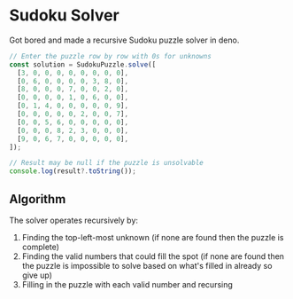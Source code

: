 # Sudoku Solver

Got bored and made a recursive Sudoku puzzle solver in deno.

```typescript
// Enter the puzzle row by row with 0s for unknowns
const solution = SudokuPuzzle.solve([
  [3, 0, 0, 0, 0, 0, 0, 0, 0],
  [0, 6, 0, 0, 0, 0, 3, 8, 0],
  [8, 0, 0, 0, 7, 0, 0, 2, 0],
  [0, 0, 0, 0, 1, 0, 6, 0, 0],
  [0, 1, 4, 0, 0, 0, 0, 0, 9],
  [0, 0, 0, 0, 0, 2, 0, 0, 7],
  [0, 0, 5, 6, 0, 0, 0, 0, 0],
  [0, 0, 0, 8, 2, 3, 0, 0, 0],
  [9, 0, 6, 7, 0, 0, 0, 0, 0],
]);

// Result may be null if the puzzle is unsolvable
console.log(result?.toString());
```

## Algorithm

The solver operates recursively by:

1. Finding the top-left-most unknown (if none are found then the puzzle is
   complete)
2. Finding the valid numbers that could fill the spot (if none are found then
   the puzzle is impossible to solve based on what's filled in already so give
   up)
3. Filling in the puzzle with each valid number and recursing

